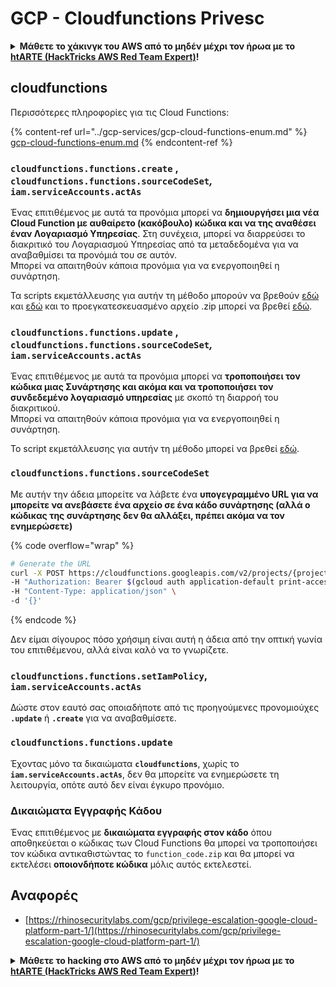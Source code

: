 # GCP - Cloudfunctions Privesc

<details>

<summary><strong>Μάθετε το χάκινγκ του AWS από το μηδέν μέχρι τον ήρωα με το</strong> <a href="https://training.hacktricks.xyz/courses/arte"><strong>htARTE (HackTricks AWS Red Team Expert)</strong></a><strong>!</strong></summary>

Άλλοι τρόποι για να υποστηρίξετε το HackTricks:

* Αν θέλετε να δείτε την **εταιρεία σας να διαφημίζεται στο HackTricks** ή να **κατεβάσετε το HackTricks σε μορφή PDF** ελέγξτε τα [**ΣΧΕΔΙΑ ΣΥΝΔΡΟΜΗΣ**](https://github.com/sponsors/carlospolop)!
* Αποκτήστε το [**επίσημο PEASS & HackTricks swag**](https://peass.creator-spring.com)
* Ανακαλύψτε [**The PEASS Family**](https://opensea.io/collection/the-peass-family), τη συλλογή μας από αποκλειστικά [**NFTs**](https://opensea.io/collection/the-peass-family)
* **Εγγραφείτε στη** 💬 [**ομάδα Discord**](https://discord.gg/hRep4RUj7f) ή στη [**ομάδα telegram**](https://t.me/peass) ή **ακολουθήστε** μας στο **Twitter** 🐦 [**@hacktricks\_live**](https://twitter.com/hacktricks\_live)**.**
* **Μοιραστείτε τα χάκινγκ κόλπα σας υποβάλλοντας PRs στα** [**HackTricks**](https://github.com/carlospolop/hacktricks) και [**HackTricks Cloud**](https://github.com/carlospolop/hacktricks-cloud) αποθετήρια του github.

</details>

## cloudfunctions

Περισσότερες πληροφορίες για τις Cloud Functions:

{% content-ref url="../gcp-services/gcp-cloud-functions-enum.md" %}
[gcp-cloud-functions-enum.md](../gcp-services/gcp-cloud-functions-enum.md)
{% endcontent-ref %}

### `cloudfunctions.functions.create` , `cloudfunctions.functions.sourceCodeSet`_,_ `iam.serviceAccounts.actAs`

Ένας επιτιθέμενος με αυτά τα προνόμια μπορεί να **δημιουργήσει μια νέα Cloud Function με αυθαίρετο (κακόβουλο) κώδικα και να της αναθέσει έναν Λογαριασμό Υπηρεσίας**. Στη συνέχεια, μπορεί να διαρρεύσει το διακριτικό του Λογαριασμού Υπηρεσίας από τα μεταδεδομένα για να αναβαθμίσει τα προνόμιά του σε αυτόν.\
Μπορεί να απαιτηθούν κάποια προνόμια για να ενεργοποιηθεί η συνάρτηση.

Τα scripts εκμετάλλευσης για αυτήν τη μέθοδο μπορούν να βρεθούν [εδώ](https://github.com/RhinoSecurityLabs/GCP-IAM-Privilege-Escalation/blob/master/ExploitScripts/cloudfunctions.functions.create-call.py) και [εδώ](https://github.com/RhinoSecurityLabs/GCP-IAM-Privilege-Escalation/blob/master/ExploitScripts/cloudfunctions.functions.create-setIamPolicy.py) και το προεγκατεσκευασμένο αρχείο .zip μπορεί να βρεθεί [εδώ](https://github.com/RhinoSecurityLabs/GCP-IAM-Privilege-Escalation/tree/master/ExploitScripts/CloudFunctions).

### `cloudfunctions.functions.update` , `cloudfunctions.functions.sourceCodeSet`_,_ `iam.serviceAccounts.actAs`

Ένας επιτιθέμενος με αυτά τα προνόμια μπορεί να **τροποποιήσει τον κώδικα μιας Συνάρτησης και ακόμα και να τροποποιήσει τον συνδεδεμένο λογαριασμό υπηρεσίας** με σκοπό τη διαρροή του διακριτικού.\
Μπορεί να απαιτηθούν κάποια προνόμια για να ενεργοποιηθεί η συνάρτηση.

Το script εκμετάλλευσης για αυτήν τη μέθοδο μπορεί να βρεθεί [εδώ](https://github.com/RhinoSecurityLabs/GCP-IAM-Privilege-Escalation/blob/master/ExploitScripts/cloudfunctions.functions.update.py).

### `cloudfunctions.functions.sourceCodeSet`

Με αυτήν την άδεια μπορείτε να λάβετε ένα **υπογεγραμμένο URL για να μπορείτε να ανεβάσετε ένα αρχείο σε ένα κάδο συνάρτησης (αλλά ο κώδικας της συνάρτησης δεν θα αλλάξει, πρέπει ακόμα να τον ενημερώσετε)**

{% code overflow="wrap" %}
```bash
# Generate the URL
curl -X POST https://cloudfunctions.googleapis.com/v2/projects/{project-id}/locations/{location}/functions:generateUploadUrl \
-H "Authorization: Bearer $(gcloud auth application-default print-access-token)" \
-H "Content-Type: application/json" \
-d '{}'
```
{% endcode %}

Δεν είμαι σίγουρος πόσο χρήσιμη είναι αυτή η άδεια από την οπτική γωνία του επιτιθέμενου, αλλά είναι καλό να το γνωρίζετε.

### `cloudfunctions.functions.setIamPolicy`, `iam.serviceAccounts.actAs`

Δώστε στον εαυτό σας οποιαδήποτε από τις προηγούμενες προνομιούχες **`.update`** ή **`.create`** για να αναβαθμίσετε.

### `cloudfunctions.functions.update`

Έχοντας μόνο τα δικαιώματα **`cloudfunctions`**, χωρίς το **`iam.serviceAccounts.actAs`**, δεν θα μπορείτε να ενημερώσετε τη λειτουργία, οπότε αυτό δεν είναι έγκυρο προνόμιο.

### Δικαιώματα Εγγραφής Κάδου

Ένας επιτιθέμενος με **δικαιώματα εγγραφής στον κάδο** όπου αποθηκεύεται ο κώδικας των Cloud Functions θα μπορεί να τροποποιήσει τον κώδικα αντικαθιστώντας το `function_code.zip` και θα μπορεί να εκτελέσει **οποιονδήποτε κώδικα** μόλις αυτός εκτελεστεί.

## Αναφορές

* [https://rhinosecuritylabs.com/gcp/privilege-escalation-google-cloud-platform-part-1/](https://rhinosecuritylabs.com/gcp/privilege-escalation-google-cloud-platform-part-1/)

<details>

<summary><strong>Μάθετε το hacking στο AWS από το μηδέν μέχρι τον ήρωα με το</strong> <a href="https://training.hacktricks.xyz/courses/arte"><strong>htARTE (HackTricks AWS Red Team Expert)</strong></a><strong>!</strong></summary>

Άλλοι τρόποι για να υποστηρίξετε το HackTricks:

* Αν θέλετε να δείτε την **εταιρεία σας να διαφημίζεται στο HackTricks** ή να **κατεβάσετε το HackTricks σε μορφή PDF** ελέγξτε τα [**ΣΧΕΔΙΑ ΣΥΝΔΡΟΜΗΣ**](https://github.com/sponsors/carlospolop)!
* Αποκτήστε το [**επίσημο PEASS & HackTricks swag**](https://peass.creator-spring.com)
* Ανακαλύψτε [**The PEASS Family**](https://opensea.io/collection/the-peass-family), τη συλλογή μας από αποκλειστικά [**NFTs**](https://opensea.io/collection/the-peass-family)
* **Εγγραφείτε στη** 💬 [**ομάδα Discord**](https://discord.gg/hRep4RUj7f) ή στη [**ομάδα telegram**](https://t.me/peass) ή **ακολουθήστε** μας στο **Twitter** 🐦 [**@hacktricks\_live**](https://twitter.com/hacktricks\_live)**.**
* **Μοιραστείτε τα κόλπα σας για το hacking υποβάλλοντας PRs στα** [**HackTricks**](https://github.com/carlospolop/hacktricks) και [**HackTricks Cloud**](https://github.com/carlospolop/hacktricks-cloud) αποθετήρια του github.

</details>
